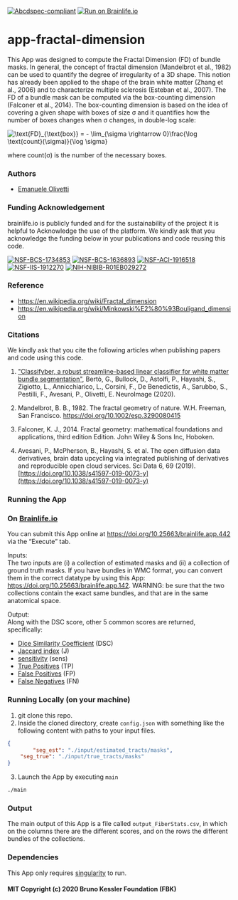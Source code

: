 [![Abcdspec-compliant](https://img.shields.io/badge/ABCD_Spec-v1.1-green.svg)](https://github.com/brain-life/abcd-spec)
[![Run on Brainlife.io](https://img.shields.io/badge/Brainlife-bl.app.442-blue.svg)](https://doi.org/10.25663/brainlife.app.442)

# app-fractal-dimension
This App was designed to compute the Fractal Dimension (FD) of bundle masks. In general, the concept of fractal dimension (Mandelbrot et al., 1982) can be used to quantify the degree of irregularity of a 3D shape. This notion has already been applied to the shape of the brain white matter 
(Zhang et al., 2006) and to characterize multiple sclerosis (Esteban et al., 2007). The FD of a bundle mask can be computed via the box-counting dimension (Falconer et al., 2014}. The box-counting dimension is based on the idea of covering a given shape with boxes of size σ and it quantifies how the number of boxes changes when σ changes, in double-log scale:

<img src="https://latex.codecogs.com/gif.latex?\text{FD}_{\text{box}}&space;=&space;-&space;\lim_{\sigma&space;\rightarrow&space;0}\frac{\log&space;\text{count}(\sigma)}{\log&space;\sigma}" title="\text{FD}_{\text{box}} = - \lim_{\sigma \rightarrow 0}\frac{\log \text{count}(\sigma)}{\log \sigma}" />

where count(σ) is the number of the necessary boxes. 

### Authors
- [Emanuele Olivetti](olivetti@fbk.eu)

### Funding Acknowledgement
brainlife.io is publicly funded and for the sustainability of the project it is helpful to Acknowledge the use of the platform. We kindly ask that you acknowledge the funding below in your publications and code reusing this code.

[![NSF-BCS-1734853](https://img.shields.io/badge/NSF_BCS-1734853-blue.svg)](https://nsf.gov/awardsearch/showAward?AWD_ID=1734853)
[![NSF-BCS-1636893](https://img.shields.io/badge/NSF_BCS-1636893-blue.svg)](https://nsf.gov/awardsearch/showAward?AWD_ID=1636893)
[![NSF-ACI-1916518](https://img.shields.io/badge/NSF_ACI-1916518-blue.svg)](https://nsf.gov/awardsearch/showAward?AWD_ID=1916518)
[![NSF-IIS-1912270](https://img.shields.io/badge/NSF_IIS-1912270-blue.svg)](https://nsf.gov/awardsearch/showAward?AWD_ID=1912270)
[![NIH-NIBIB-R01EB029272](https://img.shields.io/badge/NIH_NIBIB-R01EB029272-green.svg)](https://grantome.com/grant/NIH/R01-EB029272-01)

### Reference
- https://en.wikipedia.org/wiki/Fractal_dimension
- https://en.wikipedia.org/wiki/Minkowski%E2%80%93Bouligand_dimension

### Citations
We kindly ask that you cite the following articles when publishing papers and code using this code. 

1. ["Classifyber, a robust streamline-based linear classifier for white matter bundle segmentation"](https://doi.org/10.1016/j.neuroimage.2020.117402), Bertò, G., Bullock, D., Astolfi, P., Hayashi, S., Zigiotto, L., Annicchiarico, L., Corsini, F., De Benedictis, A., Sarubbo, S., Pestilli, F., Avesani, P., Olivetti, E. NeuroImage (2020).

2. Mandelbrot, B. B., 1982. The fractal geometry of nature. W.H. Freeman, San Francisco. https://doi.org/10.1002/esp.3290080415

3. Falconer, K. J., 2014. Fractal geometry: mathematical foundations and applications, third edition Edition. John Wiley & Sons Inc, Hoboken.

4. Avesani, P., McPherson, B., Hayashi, S. et al. The open diffusion data derivatives, brain data upcycling via integrated publishing of derivatives and reproducible open cloud services. Sci Data 6, 69 (2019). [https://doi.org/10.1038/s41597-019-0073-y](https://doi.org/10.1038/s41597-019-0073-y)

### Running the App
### On [Brainlife.io](http://brainlife.io/) 
You can submit this App online at https://doi.org/10.25663/brainlife.app.442 via the “Execute” tab.

Inputs: \
The two inputs are (i) a collection of estimated masks and (ii) a collection of ground truth masks. If you have bundles in WMC format, you can convert them in the correct datatype by using this App: https://doi.org/10.25663/brainlife.app.142. WARNING: be sure that the two collections contain the exact same bundles, and that are in the same anatomical space.

Output: \
Along with the DSC score, other 5 common scores are returned, specifically: 
* [Dice Similarity Coefficient](https://en.wikipedia.org/wiki/S%C3%B8rensen%E2%80%93Dice_coefficient) (DSC) 
* [Jaccard index](https://en.wikipedia.org/wiki/Jaccard_index) (J) 
* [sensitivity](https://en.wikipedia.org/wiki/Sensitivity_and_specificity) (sens)
* [True Positives](https://en.wikipedia.org/wiki/False_positives_and_false_negatives) (TP) 
* [False Positives](https://en.wikipedia.org/wiki/False_positives_and_false_negatives) (FP)
* [False Negatives](https://en.wikipedia.org/wiki/False_positives_and_false_negatives) (FN)

### Running Locally (on your machine)

1. git clone this repo.
2. Inside the cloned directory, create `config.json` with something like the following content with paths to your input files.

```json
{
        "seg_est": "./input/estimated_tracts/masks",
	"seg_true": "./input/true_tracts/masks"
}
```

3. Launch the App by executing `main`

```bash
./main
```

### Output
The main output of this App is a file called `output_FiberStats.csv`, in which on the columns there are the different scores, and on the rows the different bundles of the collections.

### Dependencies
This App only requires [singularity](https://sylabs.io/singularity/) to run. 

#### MIT Copyright (c) 2020 Bruno Kessler Foundation (FBK)

